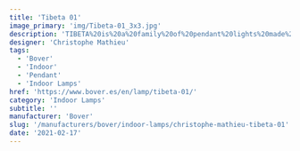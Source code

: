 ```yaml
---
title: 'Tibeta 01'
image_primary: 'img/Tibeta-01_3x3.jpg'
description: 'TIBETA%20is%20a%20family%20of%20pendant%20lights%20made%20of%20a%20spun%20aluminum%20body.%20It%20is%20available%20in%20three%20different%20sizes%20and%20shapes%20which%20can%20be%20used%20either%A0individually%20or%20in%20groups%20of%20three%20or%20more%20units%20according%20to%20client%u2019s%20needs.%20Tibeta%20includes%20a%20led%20module%20inside%2C%20which%20provides%20direct%20bottom%20light.'
designer: 'Christophe Mathieu'
tags:
  - 'Bover'
  - 'Indoor'
  - 'Pendant'
  - 'Indoor Lamps'
href: 'https://www.bover.es/en/lamp/tibeta-01/'
category: 'Indoor Lamps'
subtitle: ''
manufacturer: 'Bover'
slug: '/manufacturers/bover/indoor-lamps/christophe-mathieu-tibeta-01'
date: '2021-02-17'
---
```

